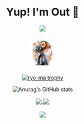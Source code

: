 

<!--
**hybri-id/hybri-id** is a ✨ _special_ ✨ repository because its `README.md` (this file) appears on your GitHub profile.

Here are some ideas to get you started:

- 🔭 I’m currently working on ...
- 🌱 I’m currently learning ...
- 👯 I’m looking to collaborate on ...
- 🤔 I’m looking for help with ...
- 💬 Ask me about ...
- 📫 How to reach me: ...
- 😄 Pronouns: ...
- ⚡ Fun fact: ...
-->
<!-- PROJECT LOGO -->
<br />
<div align="center">

  <h1 align="center"> Yup! I'm Out 👋 </h1>

  ![](https://komarev.com/ghpvc/?username=hybri-id&color=blueviolet)
  
  <a href="https://github.com/hybri-id">
    <img src="H.png" alt="Logo" width="80" height="80">
  </a>

  <p align="center">
    
  [![ryo-ma trophy](https://github-profile-trophy.vercel.app/?username=hybri-id&theme=darkhub&no-frame=true)](https://github.com/hybri-id)

  ![Anurag's GitHub stats](https://github-readme-stats.vercel.app/api?username=hybri-id&show_icons=true&theme=transparent)

  <a href="https://github.com/hybri-id/xampp_tools">
    <img align="center" src="https://github-readme-stats.vercel.app/api/pin/?username=hybri-id&repo=xampp_tools" />
  </a>
  <a href="https://github.com/hybri-id/ntpsync">
    <img align="center" src="https://github-readme-stats.vercel.app/api/pin/?username=hybri-id&repo=ntpsync" />
  </a>
  <br />
  <br />
  <a href="https://github.com/hybri-id/scaling-fiesta">
    <img align="center" src="https://github-readme-stats.vercel.app/api/pin/?username=hybri-id&repo=scaling-fiesta" />
  </a>
  </p>
</div>
